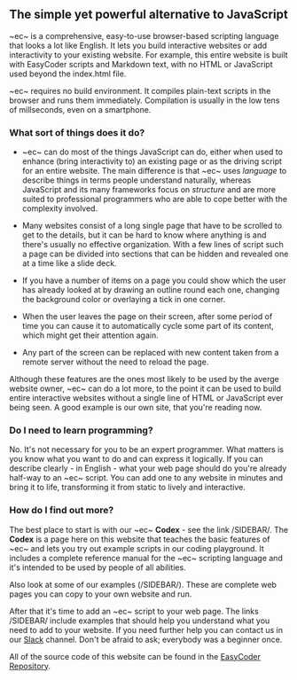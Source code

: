 ## The simple yet powerful alternative to JavaScript ##

~ec~ is a comprehensive, easy-to-use browser-based scripting language that looks a lot like English. It lets you build interactive websites or add interactivity to your existing website. For example, this entire website is built with EasyCoder scripts and Markdown text, with no HTML or JavaScript used beyond the index.html file.

~ec~ requires no build environment. It compiles plain-text scripts in the browser and runs them immediately. Compilation is usually in the low tens of millseconds, even on a smartphone.

### What sort of things does it do? ###

- ~ec~ can do most of the things JavaScript can do, either when used to enhance (bring interactivity to) an existing page or as the driving script for an entire website. The main difference is that ~ec~ uses _language_ to  describe things in terms people understand naturally, whereas JavaScript and its many frameworks focus on _structure_ and are more suited to professional programmers who are able to cope better with the complexity involved.

- Many websites consist of a long single page that have to be scrolled to get to the details, but it can be hard to know where anything is and there's usually no effective organization. With a few lines of script such a page can be divided into sections that can be hidden and revealed one at a time like a slide deck.

- If you have a number of items on a page you could show which the user has already looked at by drawing an outline round each one, changing the background color or overlaying a tick in one corner.

- When the user leaves the page on their screen, after some period of time you can cause it to automatically cycle some part of its content, which might get their attention again.

- Any part of the screen can be replaced with new content taken from a remote server without the need to reload the page.

Although these features are the ones most likely to be used by the averge website owner, ~ec~ can do a lot more, to the point it can be used to build entire interactive websites without a single line of HTML or JavaScript ever being seen. A good example is our own site, that you're reading now.

### Do I need to learn programming? ###

No. It's not necessary for you to be an expert programmer. What matters is you know what you want to do and can express it logically. If you can describe clearly - in English - what your web page should do you're already half-way to an ~ec~ script. You can add one to any website in minutes and bring it to life, transforming it from static to lively and interactive.

### How do I find out more? ###

The best place to start is with our ~ec~ **Codex** - see the link /SIDEBAR/. The **Codex** is a page here on this website that teaches the basic features of ~ec~ and lets you try out example scripts in our coding playground. It includes a complete reference manual for the ~ec~ scripting language and it's intended to be used by people of all abilities.

Also look at  some of our examples (/SIDEBAR/). These are complete web pages you can copy to your own website and run.

After that it's time to add an ~ec~ script to your web page. The links /SIDEBAR/ include examples that should help you understand what you need to add to your website. If you need further help you can contact us in our [Slack](https://easycoder-software.slack.com/) channel. Don't be afraid to ask; everybody was a beginner once.

All of the source code of this website can be found in the [EasyCoder Repository](https://github.com/easycoder/easycoder.github.io).
